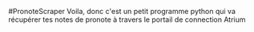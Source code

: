 #PronoteScraper
Voila, donc c'est un petit programme python qui va récupérer tes notes de pronote à travers le portail de connection Atrium